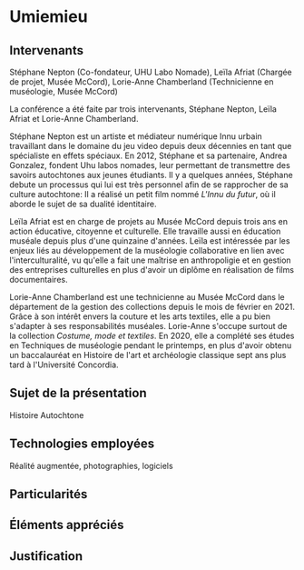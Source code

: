# Umiemieu

## Intervenants
Stéphane Nepton (Co-fondateur, UHU Labo Nomade), Leïla Afriat (Chargée de projet, Musée McCord), Lorie-Anne Chamberland (Technicienne en muséologie, Musée McCord)

La conférence a été faite par trois intervenants, Stéphane Nepton, Leïla Afriat et Lorie-Anne Chamberland. 

Stéphane Nepton est un artiste et médiateur numérique Innu urbain travaillant dans le domaine du jeu video depuis deux décennies en tant que spécialiste en effets spéciaux. En 2012, Stéphane et sa partenaire, Andrea Gonzalez, fondent Uhu labos nomades, leur permettant de transmettre des savoirs autochtones aux jeunes étudiants. Il y a quelques années, Stéphane debute un processus qui lui est très personnel afin de se rapprocher de sa culture autochtone: Il a réalisé un petit film nommé *L'Innu du futur*, où il aborde le sujet de sa dualité identitaire.

Leïla Afriat est en charge de projets au Musée McCord depuis trois ans en action éducative, citoyenne et culturelle. Elle travaille aussi en éducation muséale depuis plus d'une quinzaine d'années. Leïla est intéressée par les enjeux liés au développement de la muséologie collaborative en lien avec l'interculturalité, vu qu'elle a fait une maîtrise en anthropoligie et en gestion des entreprises culturelles en plus d'avoir un diplôme en réalisation de films documentaires.

Lorie-Anne Chamberland est une technicienne au Musée McCord dans le département de la gestion des collections depuis le mois de février en 2021. Grâce à son intérêt envers la couture et les arts textiles, elle a pu bien s'adapter à ses responsabilités muséales. Lorie-Anne s'occupe surtout de la collection *Costume, mode et textiles*. En 2020, elle a complété ses études en Techniques de muséologie pendant le printemps, en plus d'avoir obtenu un baccalauréat en Histoire de l'art et archéologie classique sept ans plus tard à l'Université Concordia.

## Sujet de la présentation
Histoire Autochtone 

## Technologies employées
Réalité augmentée, photographies, logiciels

## Particularités 


## Éléments appréciés

## Justification


